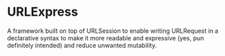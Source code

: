 # URLExpress
 A framework built on top of URLSession to enable writing URLRequest in a declarative syntax to make it more readable and expressive (yes, pun definitely intended) and reduce unwanted mutability.
